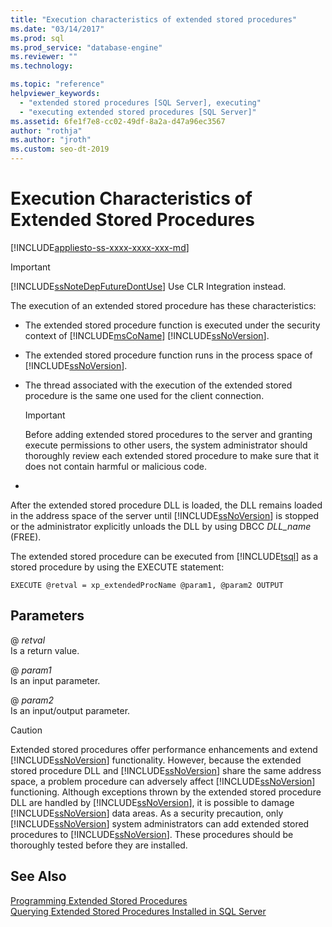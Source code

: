 ```yaml
---
title: "Execution characteristics of extended stored procedures"
ms.date: "03/14/2017"
ms.prod: sql
ms.prod_service: "database-engine"
ms.reviewer: ""
ms.technology: 

ms.topic: "reference"
helpviewer_keywords: 
  - "extended stored procedures [SQL Server], executing"
  - "executing extended stored procedures [SQL Server]"
ms.assetid: 6fe1f7e8-cc02-49df-8a2a-d47a96ec3567
author: "rothja"
ms.author: "jroth"
ms.custom: seo-dt-2019
---
```

# Execution Characteristics of Extended Stored Procedures
[!INCLUDE[appliesto-ss-xxxx-xxxx-xxx-md](../../includes/appliesto-ss-xxxx-xxxx-xxx-md.md)]
    
> [!IMPORTANT]  
>  [!INCLUDE[ssNoteDepFutureDontUse](../../includes/ssnotedepfuturedontuse-md.md)] Use CLR Integration instead.  
  
 The execution of an extended stored procedure has these characteristics:  
  
-   The extended stored procedure function is executed under the security context of [!INCLUDE[msCoName](../../includes/msconame-md.md)] [!INCLUDE[ssNoVersion](../../includes/ssnoversion-md.md)].  
  
-   The extended stored procedure function runs in the process space of [!INCLUDE[ssNoVersion](../../includes/ssnoversion-md.md)].  
  
-   The thread associated with the execution of the extended stored procedure is the same one used for the client connection.  
  
    > [!IMPORTANT]  
    >  Before adding extended stored procedures to the server and granting execute permissions to other users, the system administrator should thoroughly review each extended stored procedure to make sure that it does not contain harmful or malicious code.  
  
-  
  
 After the extended stored procedure DLL is loaded, the DLL remains loaded in the address space of the server until [!INCLUDE[ssNoVersion](../../includes/ssnoversion-md.md)] is stopped or the administrator explicitly unloads the DLL by using DBCC *DLL_name* (FREE).  
  
 The extended stored procedure can be executed from [!INCLUDE[tsql](../../includes/tsql-md.md)] as a stored procedure by using the EXECUTE statement:  
  
```  
EXECUTE @retval = xp_extendedProcName @param1, @param2 OUTPUT  
```  
  
## Parameters  
 \@ *retval*  
 Is a return value.  
  
 \@ *param1*  
 Is an input parameter.  
  
 \@ *param2*  
 Is an input/output parameter.  
  
> [!CAUTION]  
>  Extended stored procedures offer performance enhancements and extend [!INCLUDE[ssNoVersion](../../includes/ssnoversion-md.md)] functionality. However, because the extended stored procedure DLL and [!INCLUDE[ssNoVersion](../../includes/ssnoversion-md.md)] share the same address space, a problem procedure can adversely affect [!INCLUDE[ssNoVersion](../../includes/ssnoversion-md.md)] functioning. Although exceptions thrown by the extended stored procedure DLL are handled by [!INCLUDE[ssNoVersion](../../includes/ssnoversion-md.md)], it is possible to damage [!INCLUDE[ssNoVersion](../../includes/ssnoversion-md.md)] data areas. As a security precaution, only [!INCLUDE[ssNoVersion](../../includes/ssnoversion-md.md)] system administrators can add extended stored procedures to [!INCLUDE[ssNoVersion](../../includes/ssnoversion-md.md)]. These procedures should be thoroughly tested before they are installed.  
  
## See Also  
 [Programming Extended Stored Procedures](../../relational-databases/extended-stored-procedures-programming/database-engine-extended-stored-procedures-programming.md)   
 [Querying Extended Stored Procedures Installed in SQL Server](../../relational-databases/extended-stored-procedures-programming/querying-extended-stored-procedures-installed-in-sql-server.md)  
  
  
